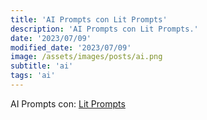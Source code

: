```yaml
---
title: 'AI Prompts con Lit Prompts'
description: 'AI Prompts con Lit Prompts.'
date: '2023/07/09'
modified_date: '2023/07/09'
image: /assets/images/posts/ai.png
subtitle: 'ai'
tags: 'ai'
---
```


AI Prompts con: [Lit Prompts](https://litprompts.itsvg.in/)
